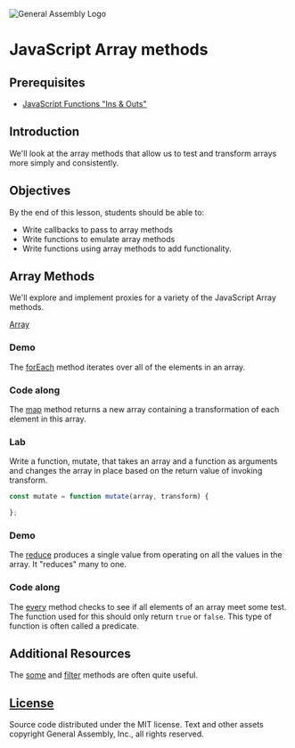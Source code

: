 ![General Assembly Logo](http://i.imgur.com/ke8USTq.png)

# JavaScript Array methods

## Prerequisites

- [JavaScript Functions "Ins & Outs"](https://github.com/ga-wdi-boston/js-functions-ins-and-outs)

## Introduction

We'll look at the array methods that allow us to test and transform arrays more simply and consistently.

## Objectives

By the end of this lesson, students should be able to:

- Write callbacks to pass to array methods
- Write functions to emulate array methods
- Write functions using array methods to add functionality.

## Array Methods

We'll explore and implement proxies for a variety of the JavaScript Array methods.

[Array](https://developer.mozilla.org/en-US/docs/Web/JavaScript/Reference/Global_Objects/Array)

### Demo

The [forEach](https://developer.mozilla.org/en-US/docs/Web/JavaScript/Reference/Global_Objects/Array/forEach) method iterates over all of the elements in an array.  

### Code along

The [map](https://developer.mozilla.org/en-US/docs/Web/JavaScript/Reference/Global_Objects/Array/map) method returns a new array containing a transformation of each element in this array.

### Lab

Write a function, mutate, that takes an array and a function as arguments and changes the array in place based on the return value of invoking transform.

```js
const mutate = function mutate(array, transform) {

};
```

### Demo

The [reduce](https://developer.mozilla.org/en-US/docs/Web/JavaScript/Reference/Global_Objects/Array/Reduce) produces a single value from operating on all the values in the array.  It "reduces" many to one.

### Code along

The [every](https://developer.mozilla.org/en-US/docs/Web/JavaScript/Reference/Global_Objects/Array/every) method checks to see if all elements of an array meet some test.  The function used for this should only return `true` or `false`.  This type of function is often called a predicate.

## Additional Resources

The [some](https://developer.mozilla.org/en-US/docs/Web/JavaScript/Reference/Global_Objects/Array/some) and [filter](https://developer.mozilla.org/en-US/docs/Web/JavaScript/Reference/Global_Objects/Array/filter) methods are often quite useful.

## [License](LICENSE)

Source code distributed under the MIT license. Text and other assets copyright
General Assembly, Inc., all rights reserved.
